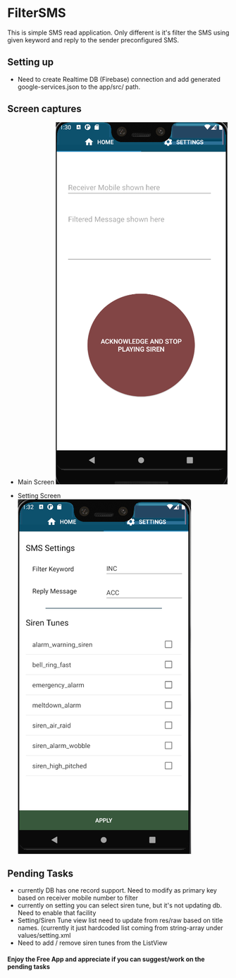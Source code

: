 # FilterSMS

This is simple SMS read application. Only different is it's filter the SMS using given keyword and reply to the sender preconfigured SMS.

## Setting up
*	Need to create Realtime DB (Firebase) connection and add generated google-services.json to the app/src/ path.

## Screen captures
* Main Screen
![alt text](https://github.com/shamera82/FilterSMS/blob/master/screenshots/main_screen.png?raw=true)

* Setting Screen
![alt text](https://github.com/shamera82/FilterSMS/blob/master/screenshots/setting_screen.png?raw=true)

## Pending Tasks
*	currently DB has one record support. Need to modify as primary key based on receiver mobile number to filter
*	currently on setting you can select siren tune, but it's not updating db. Need to enable that facility
*	Setting/Siren Tune view list need to update from res/raw based on title names. (currently it just hardcoded list coming from string-array under values/setting.xml
*	Need to add / remove siren tunes from the ListView


#### Enjoy the Free App and appreciate if you can suggest/work on the pending tasks
